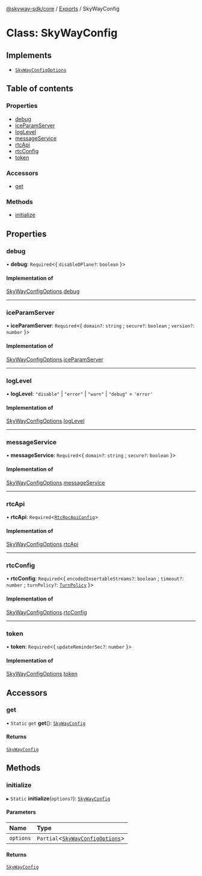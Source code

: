 [@skyway-sdk/core](../README.md) / [Exports](../modules.md) / SkyWayConfig

# Class: SkyWayConfig

## Implements

- [`SkyWayConfigOptions`](../interfaces/SkyWayConfigOptions.md)

## Table of contents

### Properties

- [debug](SkyWayConfig.md#debug)
- [iceParamServer](SkyWayConfig.md#iceparamserver)
- [logLevel](SkyWayConfig.md#loglevel)
- [messageService](SkyWayConfig.md#messageservice)
- [rtcApi](SkyWayConfig.md#rtcapi)
- [rtcConfig](SkyWayConfig.md#rtcconfig)
- [token](SkyWayConfig.md#token)

### Accessors

- [get](SkyWayConfig.md#get)

### Methods

- [initialize](SkyWayConfig.md#initialize)

## Properties

### debug

• **debug**: `Required`<{ `disableDPlane?`: `boolean`  }\>

#### Implementation of

[SkyWayConfigOptions](../interfaces/SkyWayConfigOptions.md).[debug](../interfaces/SkyWayConfigOptions.md#debug)

___

### iceParamServer

• **iceParamServer**: `Required`<{ `domain?`: `string` ; `secure?`: `boolean` ; `version?`: `number`  }\>

#### Implementation of

[SkyWayConfigOptions](../interfaces/SkyWayConfigOptions.md).[iceParamServer](../interfaces/SkyWayConfigOptions.md#iceparamserver)

___

### logLevel

• **logLevel**: ``"disable"`` \| ``"error"`` \| ``"warn"`` \| ``"debug"`` = `'error'`

#### Implementation of

[SkyWayConfigOptions](../interfaces/SkyWayConfigOptions.md).[logLevel](../interfaces/SkyWayConfigOptions.md#loglevel)

___

### messageService

• **messageService**: `Required`<{ `domain?`: `string` ; `secure?`: `boolean`  }\>

#### Implementation of

[SkyWayConfigOptions](../interfaces/SkyWayConfigOptions.md).[messageService](../interfaces/SkyWayConfigOptions.md#messageservice)

___

### rtcApi

• **rtcApi**: `Required`<[`RtcRpcApiConfig`](../interfaces/RtcRpcApiConfig.md)\>

#### Implementation of

[SkyWayConfigOptions](../interfaces/SkyWayConfigOptions.md).[rtcApi](../interfaces/SkyWayConfigOptions.md#rtcapi)

___

### rtcConfig

• **rtcConfig**: `Required`<{ `encodedInsertableStreams?`: `boolean` ; `timeout?`: `number` ; `turnPolicy?`: [`TurnPolicy`](../modules.md#turnpolicy)  }\>

#### Implementation of

[SkyWayConfigOptions](../interfaces/SkyWayConfigOptions.md).[rtcConfig](../interfaces/SkyWayConfigOptions.md#rtcconfig)

___

### token

• **token**: `Required`<{ `updateReminderSec?`: `number`  }\>

#### Implementation of

[SkyWayConfigOptions](../interfaces/SkyWayConfigOptions.md).[token](../interfaces/SkyWayConfigOptions.md#token)

## Accessors

### get

• `Static` `get` **get**(): [`SkyWayConfig`](SkyWayConfig.md)

#### Returns

[`SkyWayConfig`](SkyWayConfig.md)

## Methods

### initialize

▸ `Static` **initialize**(`options?`): [`SkyWayConfig`](SkyWayConfig.md)

#### Parameters

| Name | Type |
| :------ | :------ |
| `options` | `Partial`<[`SkyWayConfigOptions`](../interfaces/SkyWayConfigOptions.md)\> |

#### Returns

[`SkyWayConfig`](SkyWayConfig.md)
